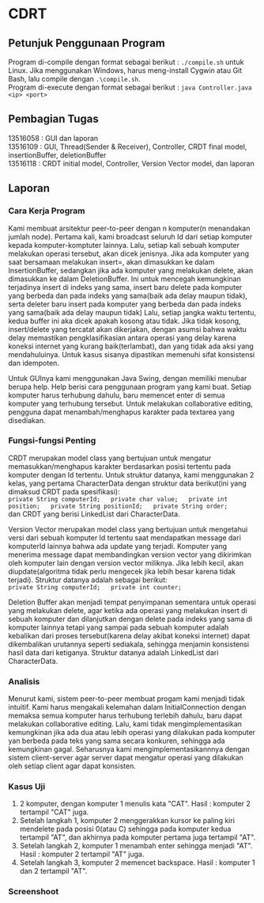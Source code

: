 # CDRT
## Petunjuk Penggunaan Program
Program di-compile dengan format sebagai berikut : `./compile.sh` untuk Linux. Jika menggunakan Windows, harus meng-install Cygwin atau Git Bash, lalu compile dengan `.\compile.sh`.  
Program di-execute dengan format sebagai berikut : `java Controller.java <ip> <port>` 

## Pembagian Tugas
13516058 : GUI dan laporan  
13516109 : GUI, Thread(Sender & Receiver), Controller, CRDT final model, insertionBuffer, deletionBuffer  
13516118 : CRDT initial model, Controller, Version Vector model, dan laporan  

## Laporan
### Cara Kerja Program
Kami membuat arsitektur peer-to-peer dengan n komputer(n menandakan jumlah node). Pertama kali, kami broadcast seluruh Id dari setiap komputer kepada komputer-komptuter lainnya. Lalu, setiap kali sebuah komputer melakukan operasi tersebut, akan dicek jenisnya. Jika ada komputer yang saat bersamaan melakukan insert=, akan dimasukkan ke dalam InsertionBuffer, sedangkan jika ada komputer yang melakukan delete, akan dimasukkan ke dalam DeletionBuffer. Ini untuk mencegah kemungkinan terjadinya insert di indeks yang sama, insert baru delete pada komputer yang berbeda dan pada indeks yang sama(baik ada delay maupun tidak), serta deleter baru insert pada komputer yang berbeda dan pada indeks yang sama(baik ada delay maupun tidak) Lalu, setiap jangka waktu tertentu, kedua buffer ini aka dicek apakah kosong atau tidak. Jika tidak kosong, insert/delete yang tercatat akan dikerjakan, dengan asumsi bahwa waktu delay memastikan pengklasifikasian antara operasi yang delay karena koneksi internet yang kurang baik(terlambat), dan yang tidak ada aksi yang mendahuluinya. Untuk kasus sisanya dipastikan memenuhi sifat konsistensi dan idempoten.

Untuk GUInya kami menggunakan Java Swing, dengan memiliki menubar berupa help. Help berisi cara penggunaan program yang kami buat. Setiap komputer harus terhubung dahulu, baru memencet enter di semua komputer yang terhubung tersebut. Untuk melakukan collaborative editing, pengguna dapat menambah/menghapus karakter pada textarea yang disediakan.

### Fungsi-fungsi Penting
CRDT merupakan model class yang bertujuan untuk mengatur memasukkan/menghapus karakter berdasarkan posisi tertentu pada komputer dengan Id tertentu. Untuk struktur datanya, kami menggunakan 2 kelas, yang pertama CharacterData dengan struktur data berikut(ini yang dimaksud CRDT pada spesifikasi):  
  `private String computerId;  
  private char value;  
  private int position;  
  private String positionId;  
  private String order;`  
dan CRDT yang berisi LinkedList dari CharacterData.  
  
Version Vector merupakan model class yang bertujuan untuk mengetahui versi dari sebuah komputer Id tertentu saat mendapatkan message dari komputerId lainnya bahwa ada update yang terjadi. Komputer yang menerima message dapat membandingkan version vector yang dikirimkan oleh komputer lain dengan version vector miliknya. Jika lebih kecil, akan diupdate(algoritma tidak perlu mengecek jika lebih besar karena tidak terjadi). Struktur datanya adalah sebagai berikut:  
 `private String computerId;  
 private int counter;`  
  
Deletion Buffer akan menjadi tempat penyimpanan sementara untuk operasi yang melakukan delete, agar ketika ada operasi yang melakukan insert di sebuah komputer dan dilanjutkan dengan delete pada indeks yang sama di komputer lainnya tetapi yang sampai pada sebuah komputer adalah kebalikan dari proses tersebut(karena delay akibat koneksi internet) dapat dikembalikan urutannya seperti sediakala, sehingga menjamin konsistensi hasil data dari ketiganya. Struktur datanya adalah LinkedList dari CharacterData.  
  
### Analisis
Menurut kami, sistem peer-to-peer membuat progam kami menjadi tidak intuitif. Kami harus mengakali kelemahan dalam InitialConnection dengan memaksa semua komputer harus terhubung terlebih dahulu, baru dapat melakukan collaborative editing. Lalu, kami tidak mengimplementasikan kemungkinan jika ada dua atau lebih operasi yang dilakukan pada komputer yan berbeda pada teks yang sama secara konkuren, sehingga ada kemungkinan gagal. Seharusnya kami mengimplementasikannnya dengan sistem client-server agar server dapat mengatur operasi yang dilakukan oleh setiap client agar dapat konsisten.

### Kasus Uji
1. 2 komputer, dengan komputer 1 menulis kata "CAT". Hasil : komputer 2 tertampil "CAT" juga.  
2. Setelah langkah 1, komputer 2 menggerakkan kursor ke paling kiri mendelete pada posisi 0(atau C) sehingga pada komputer kedua tertampil "AT", dan akhirnya pada komputer pertama juga tertampil "AT".  
3. Setelah langkah 2, komputer 1 menambah enter sehingga menjadi "AT<enter>". Hasil : komputer 2 tertampil "AT<enter>" juga.  
4. Setelah langkah 3, komputer 2 memencet backspace. Hasil : komputer 1 dan 2 tertampil "AT".  
### Screenshoot



